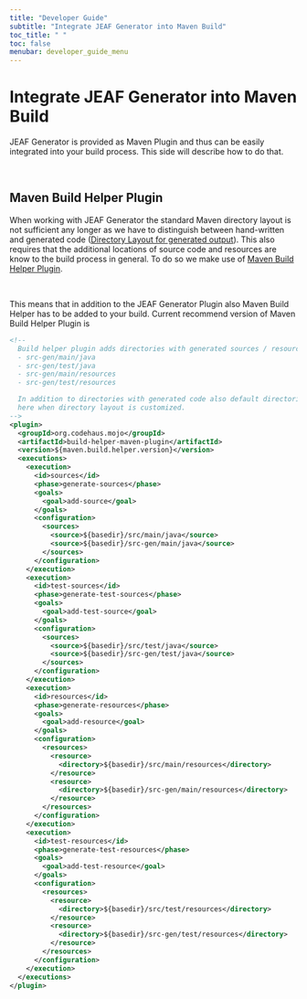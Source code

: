 ```yaml
---
title: "Developer Guide"
subtitle: "Integrate JEAF Generator into Maven Build"
toc_title: " "
toc: false
menubar: developer_guide_menu
---
```


# Integrate JEAF Generator into Maven Build

JEAF Generator is provided as Maven Plugin and thus can be easily integrated into your build process. This side will describe how to do that.

<br>

## Maven Build Helper Plugin

When working with JEAF Generator the standard Maven directory layout is not sufficient any longer as we have to distinguish between hand-written and generated code ([Directory Layout for generated output](../general-behavior)). This also requires that the additional locations of source code and resources are know to the build process in general. To do so we make use of [Maven Build Helper Plugin](https://www.mojohaus.org/build-helper-maven-plugin).

<br>

This means that in addition to the JEAF Generator Plugin also Maven Build Helper has to be added to your build. Current recommend version of Maven Build Helper Plugin is

```xml
<!-- 
  Build helper plugin adds directories with generated sources / resources to build:
  - src-gen/main/java
  - src-gen/test/java
  - src-gen/main/resources
  - src-gen/test/resources

  In addition to directories with generated code also default directories have to be set 
  here when directory layout is customized.
-->
<plugin>
  <groupId>org.codehaus.mojo</groupId>
  <artifactId>build-helper-maven-plugin</artifactId>
  <version>${maven.build.helper.version}</version>
  <executions>
    <execution>
      <id>sources</id>
      <phase>generate-sources</phase>
      <goals>
        <goal>add-source</goal>
      </goals>
      <configuration>
        <sources>
          <source>${basedir}/src/main/java</source>
          <source>${basedir}/src-gen/main/java</source>
        </sources>
      </configuration>
    </execution>
    <execution>
      <id>test-sources</id>
      <phase>generate-test-sources</phase>
      <goals>
        <goal>add-test-source</goal>
      </goals>
      <configuration>
        <sources>
          <source>${basedir}/src/test/java</source>
          <source>${basedir}/src-gen/test/java</source>
        </sources>
      </configuration>
    </execution>
    <execution>
      <id>resources</id>
      <phase>generate-resources</phase>
      <goals>
        <goal>add-resource</goal>
      </goals>
      <configuration>
        <resources>
          <resource>
            <directory>${basedir}/src/main/resources</directory>
          </resource>
          <resource>
            <directory>${basedir}/src-gen/main/resources</directory>
          </resource>
        </resources>
      </configuration>
    </execution>
    <execution>
      <id>test-resources</id>
      <phase>generate-test-resources</phase>
      <goals>
        <goal>add-test-resource</goal>
      </goals>
      <configuration>
        <resources>
          <resource>
            <directory>${basedir}/src/test/resources</directory>
          </resource>
          <resource>
            <directory>${basedir}/src-gen/test/resources</directory>
          </resource>
        </resources>
      </configuration>
    </execution>
  </executions>
</plugin>
```